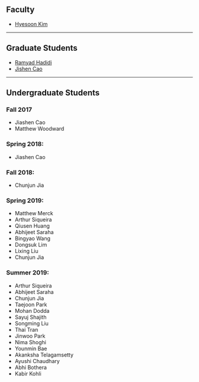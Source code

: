 ## Faculty
* [Hyesoon Kim](https://www.cc.gatech.edu/~hyesoon/)  
------
## Graduate Students
* [Ramyad Hadidi](https://ramyadhadidi.github.io/)  
* [Jishen Cao](https://jiashenc.github.io/)  
------
## Undergraduate Students
### Fall 2017
* Jiashen Cao
* Matthew Woodward

### Spring 2018:
* Jiashen Cao

### Fall 2018:
* Chunjun Jia

### Spring 2019:
* Matthew Merck
* Arthur Siqueira
* Qiusen Huang
* Abhijeet Saraha
* Bingyao Wang
* Dongsuk Lim 
* Lixing Liu
* Chunjun Jia

### Summer 2019:
* Arthur Siqueira
* Abhijeet Saraha
* Chunjun Jia
* Taejoon Park
* Mohan Dodda
* Sayuj Shajith
* Songming Liu
* Thai Tran
* Jinwoo Park
* Nima Shoghi
* Younmin Bae
* Akanksha Telagamsetty
* Ayushi Chaudhary
* Abhi Bothera
* Kabir Kohli

